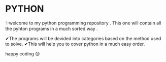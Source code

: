 # PYTHON

✨welcome to my python programming repository . This one will contain all the pyhton programs in a much sorted way .

✔The programs will be devided into categories based on the method used to solve.
✔This will help you to cover python in a much easy order.

happy coding 😊
